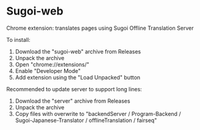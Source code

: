 # Sugoi-web
Chrome extension: translates pages using Sugoi Offline Translation Server

To install:
1. Download the "sugoi-web" archive from Releases
2. Unpack the archive
3. Open "chrome://extensions/"
4. Enable "Developer Mode"
5. Add extension using the "Load Unpacked" button

Recommended to update server to support long lines:
1. Download the "server" archive from Releases
2. Unpack the archive
3. Copy files with overwrite to "backendServer / Program-Backend / Sugoi-Japanese-Translator / offlineTranslation / fairseq"
